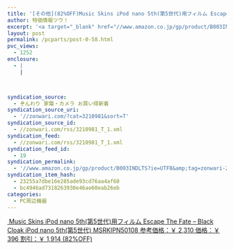 ```yaml
---
title: '[その他](82%OFF)Music Skins iPod nano 5th(第5世代)用フィルム Escape The Fate &#8211; Black Cloak iPod nano 5th(第5世代) MSRKIPN50108 ￥396'
author: 特価情報ツウ！
excerpt: '<a target="_blank" href="//www.amazon.co.jp/gp/product/B003INDLTS?ie=UTF8&amp;tag=zonwari-22&amp;linkCode=as2&amp;camp=247&amp;creative=7399&amp;creativeASIN=B003INDLTS"><img src="//ecx.images-amazon.com/images/I/41sQ9PQpPkL._SL100_.jpg"><br>Music Skins iPod nano 5th(&#31532;5&#19990;&#20195;)&#29992;&#12501;&#12451;&#12523;&#12512; Escape The Fate - Black Cloak iPod nano 5th(&#31532;5&#19990;&#20195;) MSRKIPN50108<br>&#21442;&#32771;&#20385;&#26684;&#65306;&#65509; 2,310<br>&#20385;&#26684;&#65306;&#65509; 396<br>&#21106;&#24341;&#65306;&#65509; 1,914 (82%OFF)</a>'
layout: post
permalink: /pcparts/post-0-58.html
pvc_views:
  - 1252
enclosure:
  - |
    |



syndication_source:
  - ぞんわり 家電・カメラ お買い得新着
syndication_source_uri:
  - '//zonwari.com/?cat=3210981&sort=T'
syndication_source_id:
  - //zonwari.com/rss/3210981_T_1.xml
syndication_feed:
  - //zonwari.com/rss/3210981_T_1.xml
syndication_feed_id:
  - 19
syndication_permalink:
  - '//www.amazon.co.jp/gp/product/B003INDLTS?ie=UTF8&amp;tag=zonwari-22&amp;linkCode=as2&amp;camp=247&amp;creative=7399&amp;creativeASIN=B003INDLTS'
syndication_item_hash:
  - 23255a7dbe16e285ade93cd76aa4af60
  - bc4946ad7318263930e46ae60eab26eb
categories:
  - PC周辺機器
---
```

[<img src='//i1.wp.com/ecx.images-amazon.com/images/I/41sQ9PQpPkL._SL150_.jpg?w=546' title="" alt="" data-recalc-dims="1" />
Music Skins iPod nano 5th(第5世代)用フィルム Escape The Fate &#8211; Black Cloak iPod nano 5th(第5世代) MSRKIPN50108
参考価格：￥ 2,310
価格：￥ 396
割引：￥ 1,914 (82%OFF)][1]

 [1]: //www.amazon.co.jp/gp/product/B003INDLTS?ie=UTF8&#038;tag=tokkajohotsu-22&#038;linkCode=as2&#038;camp=247&#038;creative=7399&#038;creativeASIN=B003INDLTS